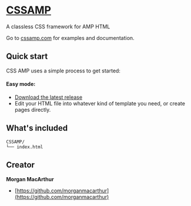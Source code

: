 # [CSSAMP](https://cssamp.com)
A classless CSS framework for AMP HTML

Go to [cssamp.com](https://cssamp.com) for examples and documentation.

## Quick start

CSS AMP uses a simple process to get started:

#### Easy mode:

- [Download the latest release](https://github.com/longsien/BareCSS/releases/download/v1.1.0/BareCSS-v1.1.0.zip)
- Edit your HTML file into whatever kind of template you need, or create pages directly.

## What's included

```
CSSAMP/
└── index.html
```

## Creator

__Morgan MacArthur__

- [https://github.com/morganmacarthur](https://github.com/morganmacarthur)
